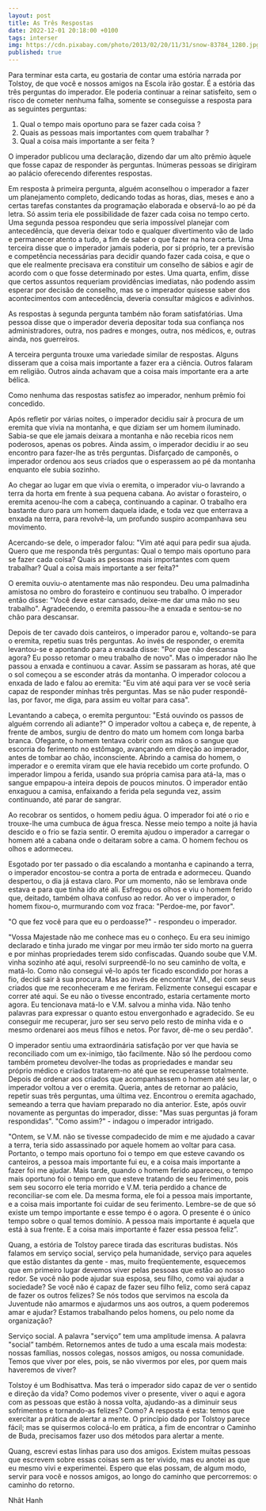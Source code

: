 ```yaml
---
layout: post
title: As Três Respostas
date: 2022-12-01 20:18:00 +0100
tags: interser
img: https://cdn.pixabay.com/photo/2013/02/20/11/31/snow-83784_1280.jpg
published: true
---
```


Para terminar esta carta, eu gostaria de contar uma estória narrada por Tolstoy, de que você e nossos amigos na Escola irão gostar. É a estória das três perguntas do imperador. Ele poderia continuar a reinar satisfeito, sem o risco de cometer nenhuma falha, somente se conseguisse a resposta para as seguintes perguntas:

1. Qual o tempo mais oportuno para se fazer cada coisa ? 
1. Quais as pessoas mais importantes com quem trabalhar ? 
1. Qual a coisa mais importante a ser feita ?

O imperador publicou uma declaração, dizendo dar um alto prêmio àquele que fosse capaz de responder às perguntas. Inúmeras pessoas se dirigiram ao palácio oferecendo diferentes respostas.

Em resposta à primeira pergunta, alguém aconselhou o imperador a fazer um planejamento completo, dedicando todas as horas, dias, meses e ano a certas tarefas constantes da programação elaborada e observá-lo ao pé da letra. Só assim teria ele possibilidade de fazer cada coisa no tempo certo. Uma segunda pessoa respondeu que seria impossível planejar com
antecedência, que deveria deixar todo e qualquer divertimento vão de lado e permanecer atento a tudo, a fim de saber o que fazer na hora certa. Uma terceira disse que o imperador jamais poderia, por si próprio, ter a previsão e competência necessárias para decidir quando fazer cada coisa, e que o que ele realmente precisava era constituir um conselho de sábios e agir de acordo com o que fosse determinado por estes. Uma quarta, enfim, disse que certos assuntos requeriam providências imediatas, não podendo assim esperar por decisão de conselho, mas se o imperador quisesse saber dos acontecimentos com antecedência, deveria consultar mágicos e adivinhos. 

As respostas à segunda pergunta também não foram satisfatórias. Uma pessoa disse que o imperador deveria depositar toda sua confiança nos administradores, outra, nos padres e monges, outra, nos médicos, e, outras ainda, nos guerreiros. 

A terceira pergunta trouxe uma variedade similar de respostas. Alguns disseram que a coisa mais importante a fazer era a ciência. Outros falaram em religião. Outros ainda achavam que a coisa mais importante era a arte bélica.

Como nenhuma das respostas satisfez ao imperador, nenhum prêmio foi concedido. 

Após refletir por várias noites, o imperador decidiu sair à procura de um eremita que vivia na montanha, e que diziam ser um homem iluminado. Sabia-se que ele jamais deixara a montanha e não recebia ricos nem poderosos, apenas os pobres. Ainda assim, o imperador decidiu ir ao seu encontro para fazer-lhe as três perguntas. Disfarçado de camponês, o imperador ordenou aos seus criados que o esperassem ao pé da montanha enquanto ele subia sozinho. 

Ao chegar ao lugar em que vivia o eremita, o imperador viu-o lavrando a terra da horta em frente à sua pequena cabana. Ao avistar o forasteiro, o eremita acenou-lhe com a cabeça, continuando a capinar. O trabalho era bastante duro para um homem daquela idade, e toda vez que enterrava a enxada na terra, para revolvê-la, um profundo suspiro acompanhava seu movimento. 

Acercando-se dele, o imperador falou: "Vim até aqui para pedir sua ajuda. Quero que me responda três perguntas: Qual o tempo mais oportuno para se fazer cada coisa? Quais as pessoas mais importantes com quem trabalhar? Qual a coisa mais importante a ser feita?"

O eremita ouviu-o atentamente mas não respondeu. Deu uma palmadinha amistosa no ombro do forasteiro e continuou seu trabalho. O imperador então disse: "Você deve estar cansado, deixe-me dar uma mão no seu trabalho". Agradecendo, o eremita passou-lhe a enxada e sentou-se no chão para descansar. 

Depois de ter cavado dois canteiros, o imperador parou e, voltando-se para o eremita, repetiu suas três perguntas. Ao invés de responder, o eremita levantou-se e apontando para a enxada disse: "Por que não descansa agora? Eu posso retomar o meu trabalho de novo". Mas o imperador não lhe passou a enxada e continuou a cavar. Assim se passaram as horas, até que o sol começou a se esconder atrás da montanha. O imperador colocou a enxada de lado e falou ao eremita: "Eu vim até aqui para ver se você seria capaz de responder minhas três perguntas. Mas se não puder respondê-las, por favor, me diga, para assim eu voltar para casa". 

Levantando a cabeça, o eremita perguntou: "Está ouvindo os passos de alguém correndo ali adiante?" O imperador voltou a cabeça e, de repente, à frente de ambos, surgiu de dentro do mato um homem com longa barba branca. Ofegante, o homem tentava cobrir com as mãos o sangue que escorria do ferimento no estômago, avançando em direção ao imperador, antes de tombar ao chão, inconsciente. Abrindo a camisa do homem, o imperador e o eremita viram que ele havia recebido um corte profundo. O imperador limpou a ferida, usando sua própria camisa para atá-la, mas o sangue empapou-a inteira depois de poucos minutos. O imperador então enxaguou a camisa, enfaixando a ferida pela segunda vez, assim continuando, até parar de sangrar. 

Ao recobrar os sentidos, o homem pediu água. O imperador foi até o rio e trouxe-lhe uma cumbuca de água fresca. Nesse meio tempo a noite já havia descido e o frio se fazia sentir. O eremita ajudou o imperador a carregar o homem até a cabana onde o deitaram sobre a cama. O homem fechou os olhos e adormeceu. 

Esgotado por ter passado o dia escalando a montanha e capinando a terra, o imperador encostou-se contra a porta de entrada e adormeceu. Quando despertou, o dia já estava claro. Por um momento, não se lembrava onde estava e para que tinha ido até ali. Esfregou os olhos e viu o homem ferido que, deitado, também olhava confuso ao redor. Ao ver o imperador, o homem fixou-o, murmurando com voz fraca: "Perdoe-me, por favor".

"O que fez você para que eu o perdoasse?" - respondeu o imperador. 

"Vossa Majestade não me conhece mas eu o conheço. Eu era seu inimigo declarado e tinha jurado me vingar por meu irmão ter sido morto na guerra e por minhas propriedades terem sido confiscadas. Quando soube que V.M. vinha sozinho até aqui, resolvi surpreendê-lo no seu caminho de volta, e matá-lo. Como não consegui vê-lo após ter ficado escondido por horas a fio, decidi sair à sua procura. Mas ao invés de encontrar V.M., dei com seus criados que me reconheceram e me feriram. Felizmente consegui escapar e correr até aqui. Se eu não o tivesse encontrado, estaria certamente morto agora. Eu tencionava matá-lo e V.M. salvou a minha vida. Não tenho palavras para expressar o quanto estou envergonhado e agradecido. Se eu conseguir me recuperar, juro ser seu servo pelo resto de minha vida e o mesmo ordenarei aos meus filhos e netos. Por favor, dê-me o seu perdão". 

O imperador sentiu uma extraordinária satisfação por ver que havia se reconciliado com um ex-inimigo, tão facilmente. Não só lhe perdoou como também prometeu devolver-lhe todas as propriedades e mandar seu próprio médico e criados tratarem-no até que se recuperasse totalmente. Depois de ordenar aos criados que acompanhassem o homem até seu lar, o imperador voltou a ver o eremita. Queria, antes de retornar ao palácio, repetir suas três perguntas, uma última vez. Encontrou o eremita agachado, semeando a terra que haviam preparado no dia anterior. Este, após ouvir novamente as perguntas do imperador, disse: "Mas suas perguntas já foram respondidas". "Como assim?" - indagou o imperador intrigado.

"Ontem, se V.M. não se tivesse compadecido de mim e me ajudado a cavar a terra, teria sido assassinado por aquele homem ao voltar para casa. Portanto, o tempo mais oportuno foi o tempo em que esteve cavando os canteiros, a pessoa mais importante fui eu, e a coisa mais importante a fazer foi me ajudar. Mais tarde, quando o homem ferido apareceu, o tempo mais oportuno foi o tempo em que esteve tratando de seu ferimento, pois sem seu socorro ele teria morrido e V.M. teria perdido a chance de reconciliar-se com ele. Da mesma forma, ele foi a pessoa mais importante, e a coisa mais importante foi cuidar de seu ferimento. Lembre-se de que só existe um tempo importante e esse tempo é o agora. O presente é o único tempo sobre o qual temos domínio. A pessoa mais importante é aquela que está à sua frente. E a coisa mais importante é fazer essa pessoa feliz”. 

Quang, a estória de Tolstoy parece tirada das escrituras budistas. Nós falamos em serviço social, serviço pela humanidade, serviço para aqueles que estão distantes da gente - mas, muito freqüentemente, esquecemos que em primeiro lugar devemos viver pelas pessoas que estão ao nosso redor. Se você não pode ajudar sua esposa, seu filho, como vai ajudar a sociedade? Se você não é capaz de fazer seu filho feliz, como será capaz de fazer os outros felizes? Se nós todos que servimos na escola da Juventude não amarmos e ajudarmos uns aos outros, a quem poderemos amar e ajudar? Estamos trabalhando pelos homens, ou pelo nome da organização? 

Serviço social. A palavra "serviço” tem uma amplitude imensa. A palavra "social” também. Retornemos antes de tudo a uma escala mais modesta: nossas famílias, nossos colegas, nossos amigos, ou nossa comunidade. Temos que viver por eles, pois, se não vivermos por eles, por quem mais haveremos de viver?

Tolstoy é um Bodhisattva. Mas terá o imperador sido capaz de ver o sentido e direção da vida? Como podemos viver o presente, viver o aqui e agora com as pessoas que estão à nossa volta, ajudando-as a diminuir seus sofrimentos e tornando-as felizes? Como? A resposta é esta: temos que exercitar a prática de alertar a mente. O princípio dado por Tolstoy parece fácil; mas se quisermos colocá-lo em prática, a fim de encontrar o Caminho de Buda, precisamos fazer uso dos métodos para alertar a mente. 

Quang, escrevi estas linhas para uso dos amigos. Existem muitas pessoas que escrevem sobre essas coisas sem as ter vivido, mas eu anotei as que eu mesmo vivi e experimentei. Espero que elas possam, de algum modo, servir para você e nossos amigos, ao longo do caminho que percorremos: o caminho do retorno. 

Nhât Hanh


